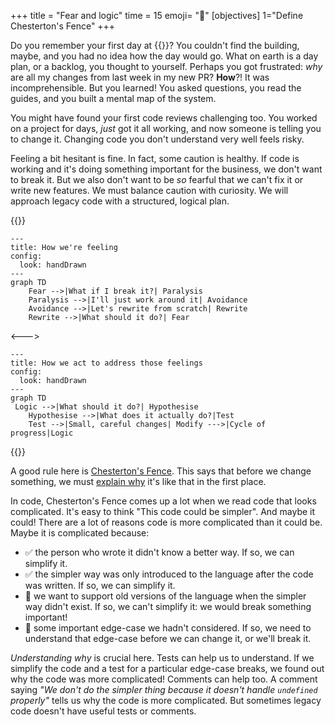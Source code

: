+++
title = "Fear and logic"
time = 15
emoji= "🗿"
[objectives]
    1="Define Chesterton's Fence"
+++

Do you remember your first day at {{<our-name>}}? You couldn't find the building, maybe, and you had no idea how the day would go. What on earth is a day plan, or a backlog, you thought to yourself. Perhaps you got frustrated: _why_ are all my changes from last week in my new PR? **How**?! It was incomprehensible. But you learned! You asked questions, you read the guides, and you built a mental map of the system.

You might have found your first code reviews challenging too. You worked on a project for days, _just_ got it all working, and now someone is telling you to change it. Changing code you don't understand very well feels risky.

Feeling a bit hesitant is fine. In fact, some caution is healthy. If code is working and it's doing something important for the business, we don't want to break it. But we also don't want to be _so_ fearful that we can't fix it or write new features. We must balance caution with curiosity. We will approach legacy code with a structured, logical plan.

{{<columns>}}

```mermaid
---
title: How we're feeling
config:
  look: handDrawn
---
graph TD
    Fear -->|What if I break it?| Paralysis
    Paralysis -->|I'll just work around it| Avoidance
    Avoidance -->|Let's rewrite from scratch| Rewrite
    Rewrite -->|What should it do?| Fear

```

<--->

```mermaid
---
title: How we act to address those feelings
config:
  look: handDrawn
---
graph TD
 Logic -->|What should it do?| Hypothesise
    Hypothesise -->|What does it actually do?|Test
    Test -->|Small, careful changes| Modify --->|Cycle of progress|Logic

```

{{</columns>}}

A good rule here is [Chesterton's Fence](https://www.youtube.com/watch?v=qPGbl2gxGqI{). This says that before we change something, we must [explain why](https://thoughtbot.com/blog/chestertons-fence) it's like that in the first place.

In code, Chesterton's Fence comes up a lot when we read code that looks complicated. It's easy to think "This code could be simpler". And maybe it could! There are a lot of reasons code is more complicated than it could be. Maybe it is complicated because:

- ✅ the person who wrote it didn't know a better way. If so, we can simplify it.
- ✅ the simpler way was only introduced to the language after the code was written. If so, we can simplify it.
- 🚫 we want to support old versions of the language when the simpler way didn't exist. If so, we can't simplify it: we would break something important!
- 🚫 some important edge-case we hadn't considered. If so, we need to understand that edge-case before we can change it, or we'll break it.

_Understanding why_ is crucial here. Tests can help us to understand. If we simplify the code and a test for a particular edge-case breaks, we found out why the code was more complicated! Comments can help too. A comment saying _"We don't do the simpler thing because it doesn't handle `undefined` properly"_ tells us why the code is more complicated. But sometimes legacy code doesn't have useful tests or comments.
